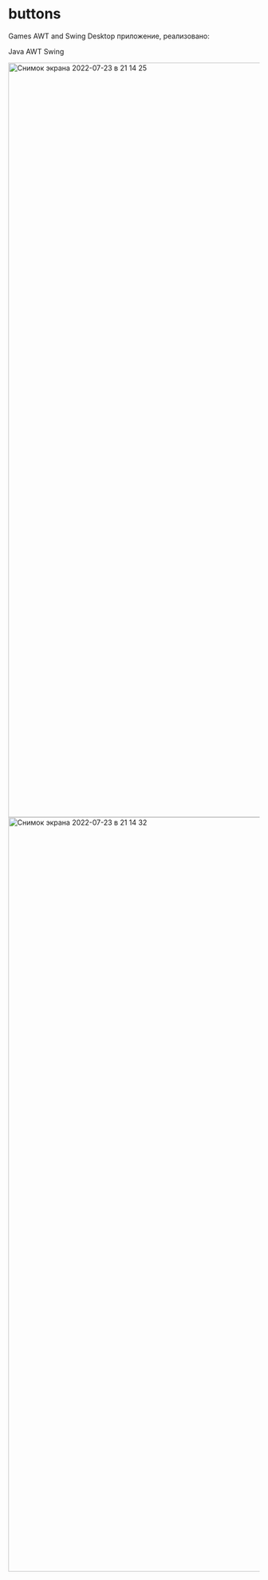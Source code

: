 # buttons

Games AWT and Swing Desktop приложение, реализовано:

Java
AWT
Swing

<img width="1512" alt="Снимок экрана 2022-07-23 в 21 14 25" src="https://user-images.githubusercontent.com/68070837/180617800-baa261f7-aa91-4f9d-afbf-6414b69d632c.png">
<img width="1512" alt="Снимок экрана 2022-07-23 в 21 14 32" src="https://user-images.githubusercontent.com/68070837/180617816-858972a6-1252-40d4-9c2c-548d81ce7098.png">
